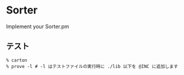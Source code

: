 # Sorter

Implement your Sorter.pm

## テスト

    % carton
    % prove -l # -l はテストファイルの実行時に ./lib 以下を @INC に追加します

